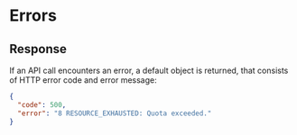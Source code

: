 # Errors

## Response

If an API call encounters an error, a default object is returned, that consists of HTTP error code and error message:

```json
{
  "code": 500,
  "error": "8 RESOURCE_EXHAUSTED: Quota exceeded."
}
```
